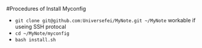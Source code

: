 #Procedures of Install Myconfig

* `git clone git@github.com:Universefei/MyNote.git ~/MyNote` workable if useing SSH protocal
* `cd ~/MyNote/myconfig`
* `bash install.sh`
